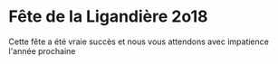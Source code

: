 # Fête de la Ligandière 2o18

Cette fête a été vraie succès et nous vous attendons avec impatience l'année prochaine
